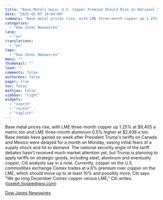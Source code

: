 ```yaml
---
title: "Base Metals Gain; U.S. Copper Premium Should Rise on National Security Demand — Market Talk"
date: "2025-02-07 19:04:00"
summary: "Base metal prices rise, with LME three-month copper up 1.25% at $9,405 a metric ton and LME three-month aluminum 0.5% higher at $2,638 a ton. Base metals have gained on week after President Trump's tariffs on Canada and Mexico were delayed for a month on Monday, easing initial fears of..."
categories:
  - "Dow Jones Newswires"
lang:
  - "en"
translations:
  - "en"
tags:
  - "Dow Jones Newswires"
menu: ""
thumbnail: ""
lead: ""
comments: false
authorbox: false
pager: true
toc: false
mathjax: false
sidebar: "right"
widgets:
  - "search"
  - "recent"
  - "taglist"
---
```


Base metal prices rise, with LME three-month copper up 1.25% at $9,405 a metric ton and LME three-month aluminum 0.5% higher at $2,638 a ton. Base metals have gained on week after President Trump's tariffs on Canada and Mexico were delayed for a month on Monday, easing initial fears of a supply shock and hit to demand. The national security angle of the tariff debates hasn't received much market attention yet, but Trump is planning to apply tariffs on strategic goods, including steel, aluminum and eventually copper, Citi analysts say in a note. Currently, copper on the U.S. commodities exchange Comex trades at a 6% premium over copper on the LME, which should move up to at least 10% and possibly more, Citi says. "We go long December Comex copper versus LME," Citi writes. (joseph.hoppe@wsj.com)

[Dow Jones Newswires](https://www.tradingview.com/news/DJN_DN20250207004373:0/)

